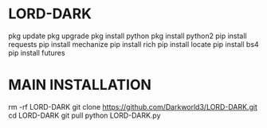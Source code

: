 # LORD-DARK
pkg update
pkg upgrade
pkg install python
pkg install python2
pip install requests
pip install mechanize
pip install rich
pip install locate
pip install bs4
pip install futures
# MAIN INSTALLATION
rm -rf LORD-DARK
git clone https://github.com/Darkworld3/LORD-DARK.git
cd LORD-DARK
git pull
python LORD-DARK.py
